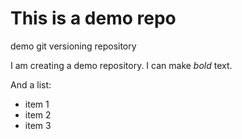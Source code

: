 # This is a demo repo
demo git versioning repository

I am creating a demo repository. I can make *bold* text.

And a list:
- item 1
- item 2
- item 3
